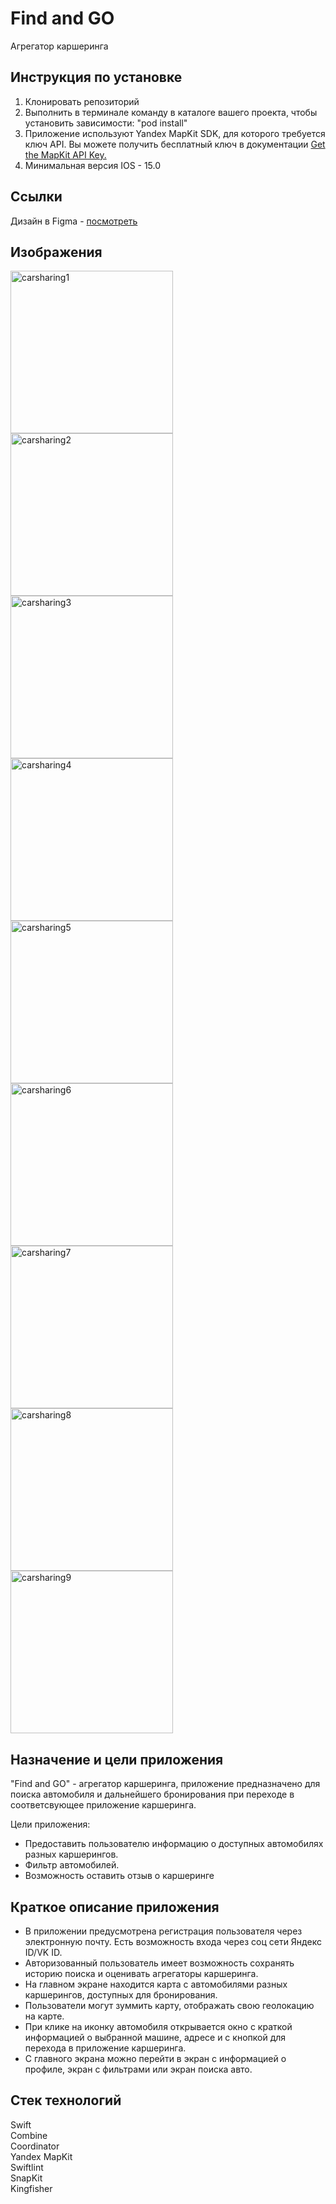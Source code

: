 # Find and GO
Агрегатор каршеринга        

## Инструкция по установке
1. Клонировать репозиторий
2. Выполнить в терминале команду в каталоге вашего проекта, чтобы установить зависимости: "pod install"    
3. Приложение используют Yandex MapKit SDK, для которого требуется ключ API. Вы можете получить бесплатный ключ в документации [Get the MapKit API Key.](https://yandex.ru/dev/mapkit/doc/en/ios/generated/getting_started#key)
4. Минимальная версия IOS - 15.0


## Ссылки
Дизайн в Figma - [посмотреть](https://www.figma.com/file/ubkBwKt1JpNrIhYzWHJdNv/Агрегатор-каршеринга?type=design&node-id=730-9413&mode=design&t=TM5epAcWfBOYRtnw-0)


## Изображения
<img width="260" alt="carsharing1" src="https://github.com/Mobile-App-Carsharing-Aggregator/ios-rep/assets/110411999/809a3896-e0e3-42f6-8e3b-bb968f66d005">  
<img width="260" alt="carsharing2" src="https://github.com/Mobile-App-Carsharing-Aggregator/ios-rep/assets/110411999/ffa83a4a-91d6-4ae5-929e-276f48dfe50e">
<img width="260" alt="carsharing3" src="https://github.com/Mobile-App-Carsharing-Aggregator/ios-rep/assets/110411999/b035c2be-a86e-42e7-97a4-d9614fe1df8f">
<img width="260" alt="carsharing4" src="https://github.com/Mobile-App-Carsharing-Aggregator/ios-rep/assets/110411999/c1cdfbf4-b1a8-44a9-8c1e-1bc1e1c7d646">
<img width="260" alt="carsharing5" src="https://github.com/Mobile-App-Carsharing-Aggregator/ios-rep/assets/110411999/b055919e-5dfc-4ae1-aaec-10fcbc695582">
<img width="260" alt="carsharing6" src="https://github.com/Mobile-App-Carsharing-Aggregator/ios-rep/assets/110411999/6e2a73ad-9718-4c8a-9d9c-ef435f96ddcd">
<img width="260" alt="carsharing7" src="https://github.com/Mobile-App-Carsharing-Aggregator/ios-rep/assets/110411999/1353f0ff-ef31-4f61-b885-5f55247baf5f">
<img width="260" alt="carsharing8" src="https://github.com/Mobile-App-Carsharing-Aggregator/ios-rep/assets/110411999/653f7613-cbd9-4347-8cf8-52dfa467f2f9">
<img width="260" alt="carsharing9" src="https://github.com/Mobile-App-Carsharing-Aggregator/ios-rep/assets/110411999/c26158e2-29a6-4120-9aaf-5916467fc57f">

## Назначение и цели приложения

"Find and GO" - агрегатор каршеринга, приложение предназначено для поиска автомобиля и дальнейшего бронирования при переходе в соответсвующее приложение каршеринга.

Цели приложения:

- Предоставить пользователю информацию о доступных автомобилях разных каршерингов.
- Фильтр автомобилей.
- Возможность оставить отзыв о каршеринге

## Краткое описание приложения

- В приложении предусмотрена регистрация пользователя через электронную почту. Есть возможность входа через соц сети Яндекс ID/VK ID.
- Авторизованный пользователь имеет возможность сохранять историю поиска и оценивать агрегаторы каршеринга.
- На главном экране находится карта с автомобилями разных каршерингов, доступных для бронирования.
- Пользователи могут зуммить карту, отображать свою геолокацию на карте.
- При клике на иконку автомобиля открывается окно с краткой информацией о выбранной машине, адресе и с кнопкой для перехода в приложение каршеринга.
- С главного экрана можно перейти в экран с информацией о профиле, экран с фильтрами или экран поиска авто.

## Стек технологий
Swift     
Combine      
Coordinator      
Yandex MapKit    
Swiftlint    
SnapKit     
Kingfisher     
